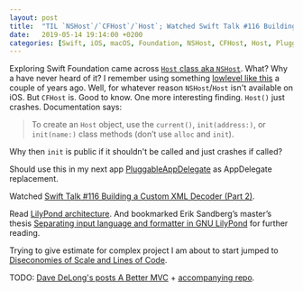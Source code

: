```yaml
---
layout: post
title:  "TIL `NSHost`/`CFHost`/`Host`; Watched Swift Talk #116 Building a Custom XML Decoder; Read Diseconomies of Scale and Lines of Code"
date:   2019-05-14 19:14:00 +0200
categories: [Swift, iOS, macOS, Foundation, NSHost, CFHost, Host, PluggableAppDelegate, XML, LilyPond, architecture, estimate, MVC]
---
```

Exploring Swift Foundation came across [`Host` class aka `NSHost`](https://github.com/apple/swift-corelibs-foundation/blob/master/Foundation/Host.swift). What? Why a have never heard of it? I remember using something [lowlevel like this](https://zachwaugh.com/posts/programmatically-retrieving-ip-address-of-iphone) a couple of years ago. Well, for whatever reason `NSHost`/`Host` isn't available on iOS. But `CFHost` is. Good to know. One more interesting finding. `Host()` just crashes. Documentation says:

> To create an `Host` object, use the `current()`, `init(address:)`, or `init(name:)` class methods (don’t use `alloc` and `init`).

Why then `init` is public if it shouldn't be called and just crashes if called?

Should use this in my next app [PluggableAppDelegate](https://github.com/pchelnikov/PluggableAppDelegate) as AppDelegate replacement.

Watched [Swift Talk #116 Building a Custom XML Decoder (Part 2)](https://talk.objc.io/episodes/S01E116-building-a-custom-xml-decoder-part-2).

Read [LilyPond architecture](http://lilypond.org/doc/v2.19/Documentation/contributor/overview-of-lilypond-architecture). And bookmarked Erik Sandberg’s master’s thesis [Separating input language and formatter in GNU LilyPond](http://lilypond.org/website/pdf/thesis-erik-sandberg.pdf) for further reading.

Trying to give estimate for complex project I am about to start jumped to [Diseconomies of Scale and Lines of Code](https://blog.codinghorror.com/diseconomies-of-scale-and-lines-of-code/).

TODO: [Dave DeLong's posts A Better MVC](https://davedelong.com/blog/tags/a-better-mvc/) + [accompanying repo](https://github.com/davedelong/MVCTodo).
